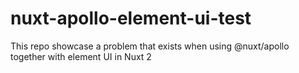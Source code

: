 # nuxt-apollo-element-ui-test
This repo showcase a problem that exists when using @nuxt/apollo together with element UI in Nuxt 2

